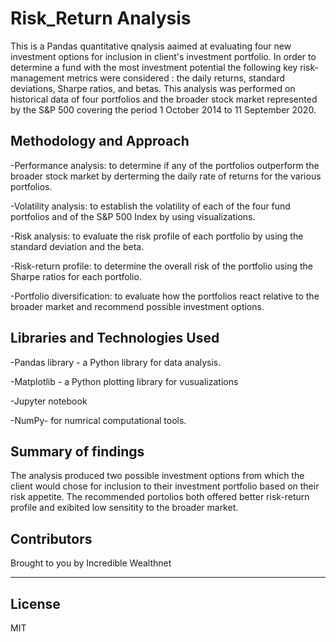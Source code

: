 # Risk_Return Analysis
This is a Pandas quantitative qnalysis aaimed at evaluating four new investment options for inclusion in client's investment portfolio. In order to determine a fund with the most investment potential the following key risk-management metrics were considered : the daily returns, standard deviations, Sharpe ratios, and betas. This analysis was performed on historical data of four portfolios and the broader stock market represented by the S&P 500 covering the period 1 October 2014 to 11 September 2020.

## Methodology and Approach
-Performance analysis: to determine if any of the portfolios outperform the broader stock market by derterming the daily rate of returns for the various portfolios.

-Volatility analysis: to establish the  volatility of each of the four fund portfolios and of the S&P 500 Index by using visualizations.

-Risk analysis: to evaluate the risk profile of each portfolio by using the standard deviation and the beta.

-Risk-return profile: to determine the overall risk of the  portfolio using  the Sharpe ratios for each portfolio.

-Portfolio diversification: to evaluate how the portfolios react relative to the broader market and recommend possible investment options.


## Libraries and Technologies Used

-Pandas library -  a Python library for data analysis. 

-Matplotlib - a Python plotting library for vusualizations  

-Jupyter notebook

-NumPy- for numrical computational tools.


## Summary of findings 
The analysis produced two  possible investment options from which the client would chose for inclusion to their investment portfolio based on their risk appetite.  The recommended portolios both offered better risk-return profile and exibited low sensitity to the broader market. 


## Contributors

Brought to you by Incredible Wealthnet

---

## License

MIT
